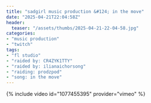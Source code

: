 ```yaml
---
title: "sadgirl music production &#124; in the move"
date: "2025-04-21T22:04:58Z"
header:
  teaser: "/assets/thumbs/2025-04-21-22-04-58.jpg"
categories:
- "music production"
- "twitch"
tags:
- "fl studio"
- "raided by: CR4ZYK1TTY"
- "raided by: ilianaichorsong"
- "raiding: prodzpod"
- "song: in the move"
---
```

{% include video id="1077455395" provider="vimeo" %}
